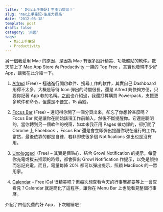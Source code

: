 ```yaml
---
title: '【Mac上手筆記】生產力提高！'
slug: 'mac上手筆記-生產力提高'
date: '2012-03-18'
template: post
draft: false
category: '桌面'
tags:
  - Mac上手筆記
  - Productivity
---
```


另一個我愛用 Mac 的原因，是因為 Mac 有很多設計精美、功能體貼的軟件。數天前上了 Mac App Store 內 Productivity 一類的 Top Free ，其實也發現不少好 App，讓我在此介紹一下。

1. [Alfred](http://www.google.com.hk/url?sa=t&rct=j&q=mac+app+store+alfred&source=web&cd=1&ved=0CDUQFjAA&url=http%3A%2F%2Fitunes.apple.com%2Fus%2Fapp%2Falfred%2Fid405843582%3Fmt%3D12&ei=4gYqT8_zJKyPiAeJ5P3qDg&usg=AFQjCNHDuJT7C6lUeRa8C875qgiUV9l_jw&sig2=wnvC2Zj2294cen9c7tBDoA) (Free) – 極速進行開啟軟件、搜尋工作的軟件，其實自己 Dashboard 用得不太多，大概是等待 Icon 彈出的時間很長，還是 Alfred 夠快夠方便，只要你記著 App 軟的名稱。[之前](https://samessenger.wordpress.com/2011/05/17/mac%ef%bc%8dspecial%ef%bc%8dfor%ef%bc%8dmac/)也介紹過，我還打算購買 Powerpack，支援更多軟件和命令，但還是不便宜，15 英鎊。

2. [Focus Bar](http://itunes.apple.com/us/app/focusbar/id443439127?mt=12&ls=1) (Free) – 還記得你開了一個分頁出來，卻忘了你想幹甚麼嗎？Focus Bar 就是讓你在開始該項工作前輸入，然後不斷提醒你。它還是聰明的，當你轉到另一個軟件的視窗，如本來我正用 Pages 做功課的，卻打開了 Chrome 上 Facebook ，Focus Bar 還是會立即彈出提醒你現在進行的工作。當然，最後依靠的都是自律，若非即使很多個 Notifications 彈出也是沒有用。

3. [Unplugged](http://itunes.apple.com/hk/app/unplugged/id423123087?mt=12)  (Free) – 其實是個貼心、結合 Growl Notification 的提示，每當你充電或拔去插頭的時候，都會彈出 Growl Notification 作提示，以免是誤拉而忘記充電。而且，電量每降 20% 都可以彈出提示，照顧 MacBook 的一眾用家。

4. [Calendar](http://itunes.apple.com/hk/app/calendar/id415181149?mt=12) – Free iCal 很精美吧？但每次想查看今天的行事曆卻要等上一會查看見？Calendar 就是簡化了這程序，讓你在 Menu Bar 上也能看見整個行事曆。

介紹了四個免費的好 App，下次繼續吧！

